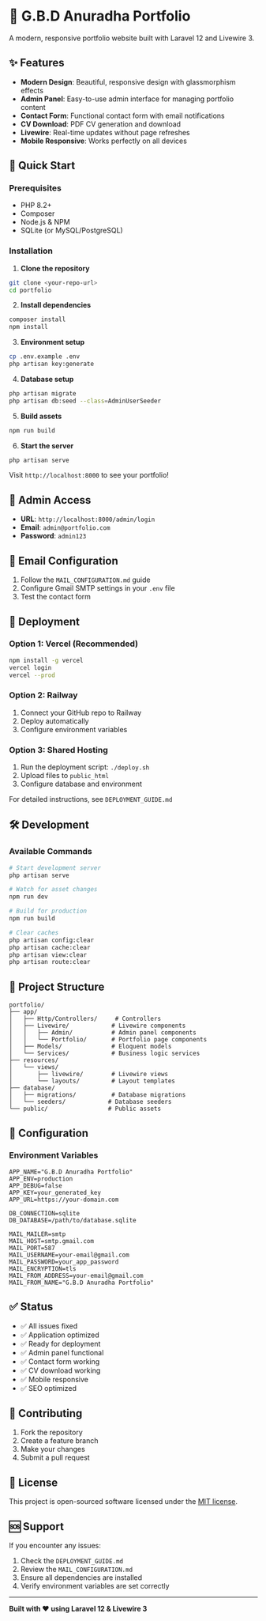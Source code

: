# 🎨 G.B.D Anuradha Portfolio

A modern, responsive portfolio website built with Laravel 12 and Livewire 3.

## ✨ Features

- **Modern Design**: Beautiful, responsive design with glassmorphism effects
- **Admin Panel**: Easy-to-use admin interface for managing portfolio content
- **Contact Form**: Functional contact form with email notifications
- **CV Download**: PDF CV generation and download
- **Livewire**: Real-time updates without page refreshes
- **Mobile Responsive**: Works perfectly on all devices

## 🚀 Quick Start

### Prerequisites
- PHP 8.2+
- Composer
- Node.js & NPM
- SQLite (or MySQL/PostgreSQL)

### Installation

1. **Clone the repository**
```bash
git clone <your-repo-url>
cd portfolio
```

2. **Install dependencies**
```bash
composer install
npm install
```

3. **Environment setup**
```bash
cp .env.example .env
php artisan key:generate
```

4. **Database setup**
```bash
php artisan migrate
php artisan db:seed --class=AdminUserSeeder
```

5. **Build assets**
```bash
npm run build
```

6. **Start the server**
```bash
php artisan serve
```

Visit `http://localhost:8000` to see your portfolio!

## 🔧 Admin Access

- **URL**: `http://localhost:8000/admin/login`
- **Email**: `admin@portfolio.com`
- **Password**: `admin123`

## 📧 Email Configuration

1. Follow the `MAIL_CONFIGURATION.md` guide
2. Configure Gmail SMTP settings in your `.env` file
3. Test the contact form

## 🚀 Deployment

### Option 1: Vercel (Recommended)
```bash
npm install -g vercel
vercel login
vercel --prod
```

### Option 2: Railway
1. Connect your GitHub repo to Railway
2. Deploy automatically
3. Configure environment variables

### Option 3: Shared Hosting
1. Run the deployment script: `./deploy.sh`
2. Upload files to `public_html`
3. Configure database and environment

For detailed instructions, see `DEPLOYMENT_GUIDE.md`

## 🛠️ Development

### Available Commands
```bash
# Start development server
php artisan serve

# Watch for asset changes
npm run dev

# Build for production
npm run build

# Clear caches
php artisan config:clear
php artisan cache:clear
php artisan view:clear
php artisan route:clear
```

## 📁 Project Structure

```
portfolio/
├── app/
│   ├── Http/Controllers/     # Controllers
│   ├── Livewire/            # Livewire components
│   │   ├── Admin/           # Admin panel components
│   │   └── Portfolio/       # Portfolio page components
│   ├── Models/              # Eloquent models
│   └── Services/            # Business logic services
├── resources/
│   └── views/
│       ├── livewire/        # Livewire views
│       └── layouts/         # Layout templates
├── database/
│   ├── migrations/          # Database migrations
│   └── seeders/            # Database seeders
└── public/                 # Public assets
```

## 🔧 Configuration

### Environment Variables
```env
APP_NAME="G.B.D Anuradha Portfolio"
APP_ENV=production
APP_DEBUG=false
APP_KEY=your_generated_key
APP_URL=https://your-domain.com

DB_CONNECTION=sqlite
DB_DATABASE=/path/to/database.sqlite

MAIL_MAILER=smtp
MAIL_HOST=smtp.gmail.com
MAIL_PORT=587
MAIL_USERNAME=your-email@gmail.com
MAIL_PASSWORD=your_app_password
MAIL_ENCRYPTION=tls
MAIL_FROM_ADDRESS=your-email@gmail.com
MAIL_FROM_NAME="G.B.D Anuradha Portfolio"
```

## ✅ Status

- ✅ All issues fixed
- ✅ Application optimized
- ✅ Ready for deployment
- ✅ Admin panel functional
- ✅ Contact form working
- ✅ CV download working
- ✅ Mobile responsive
- ✅ SEO optimized

## 🤝 Contributing

1. Fork the repository
2. Create a feature branch
3. Make your changes
4. Submit a pull request

## 📄 License

This project is open-sourced software licensed under the [MIT license](LICENSE).

## 🆘 Support

If you encounter any issues:
1. Check the `DEPLOYMENT_GUIDE.md`
2. Review the `MAIL_CONFIGURATION.md`
3. Ensure all dependencies are installed
4. Verify environment variables are set correctly

---

**Built with ❤️ using Laravel 12 & Livewire 3**
